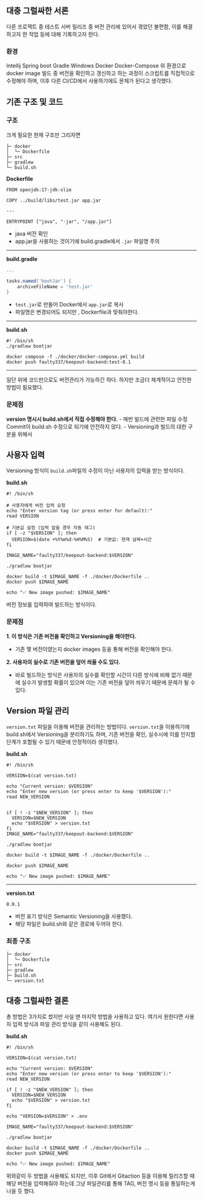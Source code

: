 대충 그럴싸한 서론
----------

다른 프로젝트 중 테스트 서버 릴리즈 중 버전 관리에 있어서 겪었던 불편함, 이를 해결하고자 한 작업 등에 대해 기록하고자 한다.

### 환경

Intellij Spring boot Gradle Windows Docker Docker-Compose 위 환경으로 docker image 빌드 중 버전을 확인하고 갱신하고 하는 과정이 스크립트를 직접적으로 수정해야 하며, 이후 다른 CI/CD에서 사용하기에도 문제가 된다고 생각했다.

기존 구조 및 코드
----------

### 구조

크게 필요한 현재 구조만 그리자면

    ├─ docker
    │  └─ Dockerfile
    ├─ src
    ├─ gradlew
    └─ build.sh

**Dockerfile**

```docker
FROM openjdk:17-jdk-slim

COPY ../build/libs/test.jar app.jar

---

ENTRYPOINT ["java", "-jar", "/app.jar"]
```

* java 버전 확인
* app.jar을 사용하는 것이기에 build.gradle에서 `.jar` 파일명 주의

*** ** * ** ***

**build.gradle**

```gradle
...

tasks.named('bootJar') {
    archiveFileName = 'test.jar'
}
```

* `test.jar`로 만들어 Docker에서 `app.jar`로 복사
* 파일명은 변경되어도 되지만 , Dockerfile과 맞춰야한다.

*** ** * ** ***

**build.sh**

```shell
#! /bin/sh
./gradlew bootjar

docker compose -f ./docker/docker-compose.yml build
docker push faulty337/keepout-backend:test-0.1
```

*** ** * ** ***

일단 위에 코드만으로도 버전관리가 가능하긴 하다. 하지만 조금더 체계적이고 안전한 방법이 필요했다.

### 문제점

**version 명시시 build.sh에서 직접 수정해야 한다.** - 매번 빌드에 관련한 파일 수정 Commit이 build.sh 수정으로 되기에 안전하지 않다. - Versioning과 빌드의 대한 구분을 위해서

사용자 입력
------

Versioning 방식이 `build.sh`파일의 수정이 아닌 사용자의 입력을 받는 방식이다.

**build.sh**

```shell
#! /bin/sh

# 사용자에게 버전 입력 요청
echo "Enter version tag (or press enter for default):"
read VERSION

# 기본값 설정 (입력 없을 경우 자동 태그)
if [ -z "$VERSION" ]; then
  VERSION=$(date +%Y%m%d-%H%M%S)  # 기본값: 현재 날짜+시간
fi

IMAGE_NAME="faulty337/keepout-backend:$VERSION"

./gradlew bootjar

docker build -t $IMAGE_NAME -f ./docker/Dockerfile ..
docker push $IMAGE_NAME

echo "✅ New image pushed: $IMAGE_NAME"
```

버전 정보를 입력하여 빌드하는 방식이다.

### 문제점

**1. 이 방식은 기존 버전을 확인하고 Versioning을 해야한다.**

* 기존 몇 버전이였는지 docker images 등을 통해 버전을 확인해야 한다.

**2. 사용자의 실수로 기존 버전을 덮어 씌울 수도 있다.**

* 바로 빌드하는 방식은 사용자의 실수를 확인할 시간이 다른 방식에 비해 없기 때문에 실수가 발생할 확률이 있으며 이는 기존 버전을 덮어 씌우기 때문에 문제가 될 수 있다.

Version 파일 관리
-------------

`version.txt` 파일을 이용해 버전을 관리하는 방법이다. `version.txt`을 이용하기에 build.sh에서 Versioning을 분리하기도 하며, 기존 버전을 확인, 실수시에 이를 인지할 단계가 포함될 수 있기 때문에 안정적이라 생각했다.

**build.sh**

```shell
#! /bin/sh

VERSION=$(cat version.txt)

echo "Current version: $VERSION"
echo "Enter new version (or press enter to keep '$VERSION'):"
read NEW_VERSION


if [ ! -z "$NEW_VERSION" ]; then
  VERSION=$NEW_VERSION
  echo "$VERSION" > version.txt
fi
IMAGE_NAME="faulty337/keepout-backend:$VERSION"

./gradlew bootjar

docker build -t $IMAGE_NAME -f ./docker/Dockerfile ..

docker push $IMAGE_NAME

echo "✅ New image pushed: $IMAGE_NAME"
```

*** ** * ** ***

**version.txt**

```txt
0.0.1
```

* 버전 표기 방식은 Semantic Versioning을 사용했다.
* 해당 파일은 build.sh와 같은 경로에 두어야 한다.

### 최종 구조

    ├─ docker
    │  └─ Dockerfile
    ├─ src
    ├─ gradlew
    ├─ build.sh
    └─ version.txt

대충 그럴싸한 결론
----------

총 방법은 3가지로 썼지만 사실 맨 마지막 방법을 사용하고 있다. 여기서 원한다면 사용자 입력 방식과 파일 관리 방식을 같이 사용해도 된다.

**build.sh**

```shell
#! /bin/sh

VERSION=$(cat version.txt)

echo "Current version: $VERSION"
echo "Enter new version (or press enter to keep '$VERSION'):"
read NEW_VERSION

if [ ! -z "$NEW_VERSION" ]; then
  VERSION=$NEW_VERSION
  echo "$VERSION" > version.txt
fi

echo "VERSION=$VERSION" > .env

IMAGE_NAME="faulty337/keepout-backend:$VERSION"

./gradlew bootjar

docker build -t $IMAGE_NAME -f ./docker/Dockerfile ..
docker push $IMAGE_NAME

echo "✅ New image pushed: $IMAGE_NAME"
```

위와같이 두 방법을 사용해도 되지만, 이후 Git에서 Gitaction 등을 이용해 릴리즈할 때 해당 버전을 입력해줘야 하는데 그냥 파일관리를 통해 TAG, 버전 명시 등을 통일하는게 나을 듯 했다.
